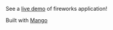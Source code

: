 See a [live demo](http://mango-fireworks.heroku.com/) of fireworks application!

Built with [Mango](http://github.com/ryansobol/mango)
